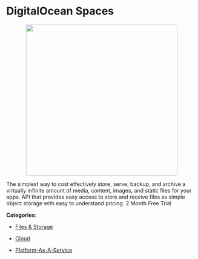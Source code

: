 # DigitalOcean Spaces
<p align="center">
    <img width="400" src="https://raw.githubusercontent.com/apis-list/apis-list/apis/digitalocean-spaces/logo_256x256.png" />
</p>

The simplest way to cost effectively store, serve, backup, and archive a virtually infinite amount of media, content, images, and static files for your apps. API that provides easy access to store and receive files as simple object storage with easy to understand pricing. 2 Month Free Trial



**Categories**:

- [Files & Storage](https://github.com/apis-list/apis-list#files-and-storage)

- [Cloud](https://github.com/apis-list/apis-list#cloud)

- [Platform-As-A-Service](https://github.com/apis-list/apis-list#platform-as-a-service)



